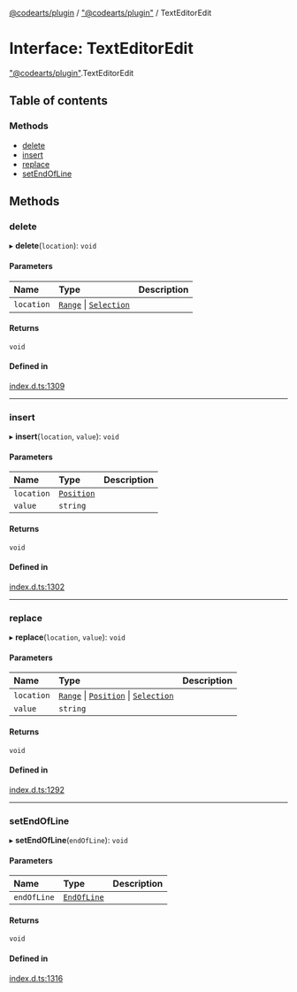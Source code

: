 [@codearts/plugin](../README.md) / ["@codearts/plugin"](../modules/_codearts_plugin_.md) / TextEditorEdit

# Interface: TextEditorEdit

["@codearts/plugin"](../modules/_codearts_plugin_.md).TextEditorEdit

## Table of contents

### Methods

- [delete](codearts_plugin_.TextEditorEdit.md#delete)
- [insert](codearts_plugin_.TextEditorEdit.md#insert)
- [replace](codearts_plugin_.TextEditorEdit.md#replace)
- [setEndOfLine](codearts_plugin_.TextEditorEdit.md#setendofline)

## Methods

### delete

▸ **delete**(`location`): `void`

#### Parameters

| Name | Type | Description |
| :------ | :------ | :------ |
| `location` | [`Range`](../classes/codearts_plugin_.Range.md) \| [`Selection`](../classes/codearts_plugin_.Selection.md) |  |

#### Returns

`void`

#### Defined in

[index.d.ts:1309](https://github.com/huaweicloud/cloudide-plugin-api/blob/b58031b/index.d.ts#L1309)

___

### insert

▸ **insert**(`location`, `value`): `void`

#### Parameters

| Name | Type | Description |
| :------ | :------ | :------ |
| `location` | [`Position`](../classes/codearts_plugin_.Position.md) |  |
| `value` | `string` |  |

#### Returns

`void`

#### Defined in

[index.d.ts:1302](https://github.com/huaweicloud/cloudide-plugin-api/blob/b58031b/index.d.ts#L1302)

___

### replace

▸ **replace**(`location`, `value`): `void`

#### Parameters

| Name | Type | Description |
| :------ | :------ | :------ |
| `location` | [`Range`](../classes/codearts_plugin_.Range.md) \| [`Position`](../classes/codearts_plugin_.Position.md) \| [`Selection`](../classes/codearts_plugin_.Selection.md) |  |
| `value` | `string` |  |

#### Returns

`void`

#### Defined in

[index.d.ts:1292](https://github.com/huaweicloud/cloudide-plugin-api/blob/b58031b/index.d.ts#L1292)

___

### setEndOfLine

▸ **setEndOfLine**(`endOfLine`): `void`

#### Parameters

| Name | Type | Description |
| :------ | :------ | :------ |
| `endOfLine` | [`EndOfLine`](../enums/codearts_plugin_.EndOfLine.md) |  |

#### Returns

`void`

#### Defined in

[index.d.ts:1316](https://github.com/huaweicloud/cloudide-plugin-api/blob/b58031b/index.d.ts#L1316)
